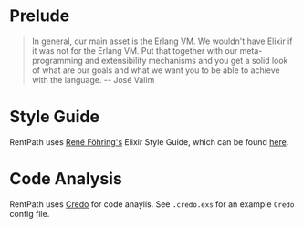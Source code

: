 # Prelude
> In general, our main asset is the Erlang VM. We wouldn't have Elixir if it was not for the Erlang VM. Put that together with our meta-programming and extensibility mechanisms and you get a solid look of what are our goals and what we want you to be able to achieve with the language.
> -- José Valim

# Style Guide
 RentPath uses [René Föhring's](https://github.com/rrrene) Elixir Style Guide, which can be found [here](https://github.com/rrrene/elixir-style-guide).

# Code Analysis
 RentPath uses [Credo](https://github.com/rrrene/credo) for code anaylis. See `.credo.exs` for an example `Credo` config file.
